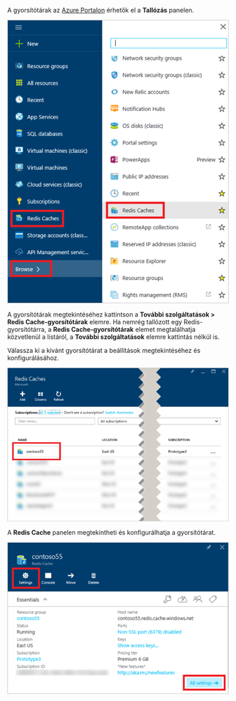 A gyorsítótárak az [Azure Portalon](https://portal.azure.com) érhetők el a **Tallózás** panelen.

![Azure Redis Cache – Tallózás panel](media/redis-cache-browse/redis-cache-browse.png)

A gyorsítótárak megtekintéséhez kattintson a **További szolgáltatások > Redis Cache-gyorsítótárak** elemre. Ha nemrég tallózott egy Redis-gyorsítótárra, a **Redis Cache-gyorsítótárak** elemet megtalálhatja közvetlenül a listáról, a **További szolgáltatások** elemre kattintás nélkül is.

Válassza ki a kívánt gyorsítótárat a beállítások megtekintéséhez és konfigurálásához.

![Azure Redis Cache – A gyorsítótárak listájának tallózása](media/redis-cache-browse/redis-caches.png)

A **Redis Cache** panelen megtekintheti és konfigurálhatja a gyorsítótárat.

![A Redis Cache-gyorsítótár összes beállítása](media/redis-cache-browse/redis-cache-blade.png)



<!--HONumber=Jan17_HO1-->


